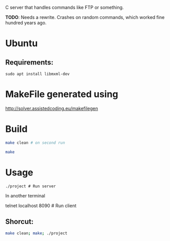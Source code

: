 C server that handles commands like FTP or something.

**TODO**: Needs a rewrite.
Crashes on random commands, which worked fine hundred years ago.

# Ubuntu

## Requirements:

```sudo apt install libmxml-dev```


# MakeFile generated using

http://solver.assistedcoding.eu/makefilegen

# Build

```bash
make clean # on second run

make
```

# Usage

```./project # Run server```

In another terminal

telnet localhost 8090 # Run client


## Shorcut:

```bash 
make clean; make; ./project
```
